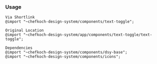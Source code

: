### Usage
    
    Via Shortlink
    @import "~chefkoch-design-system/components/text-toggle";
  
    Original Location
    @import "~chefkoch-design-system/app/components/text-toggle/text-toggle";

    Dependencies
    @import "~chefkoch-design-system/components/dsy-base";
    @import "~chefkoch-design-system/components/icons";